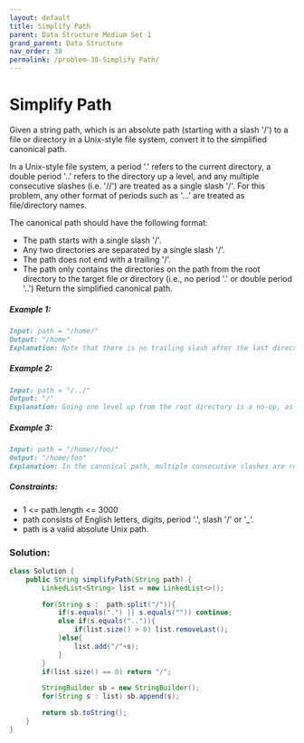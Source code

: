 ```yaml
---
layout: default
title: Simplify Path
parent: Data Structure Medium Set 1
grand_parent: Data Structure
nav_order: 38
permalink: /problem-38-Simplify Path/
---
```

# Simplify Path
Given a string path, which is an absolute path (starting with a slash '/') to a file or directory in a Unix-style file system, convert it to the simplified canonical path.

In a Unix-style file system, a period '.' refers to the current directory, a double period '..' refers to the directory up a level, and any multiple consecutive slashes (i.e. '//') are treated as a single slash '/'. For this problem, any other format of periods such as '...' are treated as file/directory names.

The canonical path should have the following format:

* The path starts with a single slash '/'.
* Any two directories are separated by a single slash '/'.
* The path does not end with a trailing '/'.
* The path only contains the directories on the path from the root directory to the target file or directory (i.e., no period '.' or double period '..')
Return the simplified canonical path.

##### Example 1:
```markdown
Input: path = "/home/"
Output: "/home"
Explanation: Note that there is no trailing slash after the last directory name.
```
##### Example 2:
```markdown
Input: path = "/../"
Output: "/"
Explanation: Going one level up from the root directory is a no-op, as the root level is the highest level you can go.
```
##### Example 3:
```markdown
Input: path = "/home//foo/"
Output: "/home/foo"
Explanation: In the canonical path, multiple consecutive slashes are replaced by a single one.
```
##### Constraints:
* 1 <= path.length <= 3000
* path consists of English letters, digits, period '.', slash '/' or '_'.
* path is a valid absolute Unix path.

### Solution:
```java
class Solution {
    public String simplifyPath(String path) {
        LinkedList<String> list = new LinkedList<>();

        for(String s :  path.split("/")){
            if(s.equals(".") || s.equals("")) continue;
            else if(s.equals("..")){
                if(list.size() > 0) list.removeLast();
            }else{
                list.add("/"+s);
            }
        }
        if(list.size() == 0) return "/";

        StringBuilder sb = new StringBuilder();
        for(String s : list) sb.append(s);

        return sb.toString();
    }
}
```